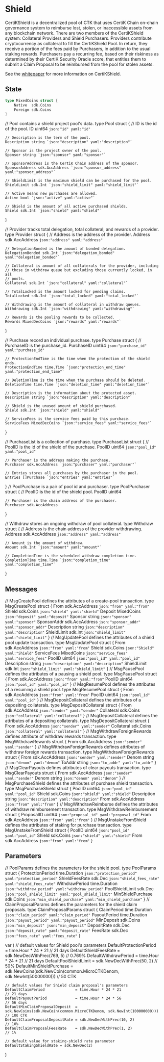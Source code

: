 # Shield

CertiKShield is a decentralized pool of CTK that uses CertiK Chain on-chain governance system to reimburse lost, stolen, or inaccessible assets from any blockchain network. There are two members of the CertiKShield system: Collateral Providers and Shield Purchasers. Providers contribute cryptocurrency as collateral to fill the CertiKShield Pool. In return, they receive a portion of the fees paid by Purchasers, in addition to the usual staking rewards. Purchasers pay a recurring fee, based on their riskiness as determined by their CertiK Security Oracle score, that entitles them to submit a Claim Proposal to be reimbursed from the pool for stolen assets.

See the [whitepaper](https://www.certik.foundation/whitepaper#3-CertiKShield) for more information on CertiKShield.

## State
```go
type MixedCoins struct {
	Native  sdk.Coins
	Foreign sdk.Coins
}
```

// Pool contains a shield project pool's data.
type Pool struct {
	// ID is the id of the pool.
	ID uint64 `json:"id" yaml:"id"`

	// Description is the term of the pool.
	Description string `json:"description" yaml:"description"`

	// Sponsor is the project owner of the pool.
	Sponsor string `json:"sponsor" yaml:"sponsor"`

	// SponsorAddress is the CertiK Chain address of the sponsor.
	SponsorAddress sdk.AccAddress `json:"sponsor_address" yaml:"sponsor_address"`

	// ShieldLimit is the maximum shield can be purchased for the pool.
	ShieldLimit sdk.Int `json:"shield_limit" yaml:"shield_limit"`

	// Active means new purchases are allowed.
	Active bool `json:"active" yaml:"active"`

	// Shield is the amount of all active purchased shields.
	Shield sdk.Int `json:"shield" yaml:"shield"`
}

// Provider tracks total delegation, total collateral, and rewards of a provider.
type Provider struct {
	// Address is the address of the provider.
	Address sdk.AccAddress `json:"address" yaml:"address"`

	// DelegationBonded is the amount of bonded delegation.
	DelegationBonded sdk.Int `json:"delegation_bonded" yaml:"delegation_bonded"`

	// Collateral is amount of all collaterals for the provider, including
	// those in withdraw queue but excluding those currently locked, in all
	// pools.
	Collateral sdk.Int `json:"collateral" yaml:"collateral"`

	// TotalLocked is the amount locked for pending claims.
	TotalLocked sdk.Int `json:"total_locked" yaml:"total_locked"`

	// Withdrawing is the amount of collateral in withdraw queues.
	Withdrawing sdk.Int `json:"withdrawing" yaml:"withdrawing"`

	// Rewards is the pooling rewards to be collected.
	Rewards MixedDecCoins `json:"rewards" yaml:"rewards"`
}

// Purchase record an individual purchase.
type Purchase struct {
	// PurchaseID is the purchase_id.
	PurchaseID uint64 `json:"purchase_id" yaml:"purchase_id"`

	// ProtectionEndTime is the time when the protection of the shield ends.
	ProtectionEndTime time.Time `json:"protection_end_time" yaml:"protection_end_time"`

	// DeletionTime is the time when the purchase should be deleted.
	DeletionTime time.Time `json:"deletion_time" yaml:"deletion_time"`

	// Description is the information about the protected asset.
	Description string `json:"description" yaml:"description"`

	// Shield is the unused amount of shield purchased.
	Shield sdk.Int `json:"shield" yaml:"shield"`

	// ServiceFees is the service fees paid by this purchase.
	ServiceFees MixedDecCoins `json:"service_fees" yaml:"service_fees"`
}

// PurchaseList is a collection of purchase.
type PurchaseList struct {
	// PoolID is the id of the shield of the purchase.
	PoolID uint64 `json:"pool_id" yaml:"pool_id"`

	// Purchaser is the address making the purchase.
	Purchaser sdk.AccAddress `json:"purchaser" yaml:"purchaser"`

	// Entries stores all purchases by the purchaser in the pool.
	Entries []Purchase `json:"entries" yaml:"entries"`
}
// PoolPurchase is a pair of pool id and purchaser.
type PoolPurchaser struct {
	// PoolID is the id of the shield pool.
	PoolID uint64

	// Purchaser is the chain address of the purchaser.
	Purchaser sdk.AccAddress
}

// Withdraw stores an ongoing withdraw of pool collateral.
type Withdraw struct {
	// Address is the chain address of the provider withdrawing.
	Address sdk.AccAddress `json:"address" yaml:"address"`

	// Amount is the amount of withdraw.
	Amount sdk.Int `json:"amount" yaml:"amount"`

	// CompletionTime is the scheduled withdraw completion time.
	CompletionTime time.Time `json:"completion_time" yaml:"completion_time"`
}

## Messages
// MsgCreatePool defines the attributes of a create-pool transaction.
type MsgCreatePool struct {
	From        sdk.AccAddress `json:"from" yaml:"from"`
	Shield      sdk.Coins      `json:"shield" yaml:"shield"`
	Deposit     MixedCoins     `json:"deposit" yaml:"deposit"`
	Sponsor     string         `json:"sponsor" yaml:"sponsor"`
	SponsorAddr sdk.AccAddress `json:"sponsor_addr" yaml:"sponsor_addr"`
	Description string         `json:"description" yaml:"description"`
	ShieldLimit sdk.Int        `json:"shield_limit" yaml:"shield_limit"`
}
// MsgUpdatePool defines the attributes of a shield pool update transaction.
type MsgUpdatePool struct {
	From        sdk.AccAddress `json:"from" yaml:"from"`
	Shield      sdk.Coins      `json:"Shield" yaml:"Shield"`
	ServiceFees MixedCoins     `json:"service_fees" yaml:"service_fees"`
	PoolID      uint64         `json:"pool_id" yaml:"pool_id"`
	Description string         `json:"description" yaml:"description"`
	ShieldLimit sdk.Int        `json:"shield_limit" yaml:"shield_limit"`
}
// MsgPausePool defines the attributes of a pausing a shield pool.
type MsgPausePool struct {
	From   sdk.AccAddress `json:"from" yaml:"from"`
	PoolID uint64         `json:"pool_id" yaml:"pool_id"`
}
// MsgResumePool defines the attributes of a resuming a shield pool.
type MsgResumePool struct {
	From   sdk.AccAddress `json:"from" yaml:"from"`
	PoolID uint64         `json:"pool_id" yaml:"pool_id"`
}
// MsgDepositCollateral defines the attributes of a depositing collaterals.
type MsgDepositCollateral struct {
	From       sdk.AccAddress `json:"sender" yaml:"sender"`
	Collateral sdk.Coins      `json:"collateral" yaml:"collateral"`
}
// MsgDepositCollateral defines the attributes of a depositing collaterals.
type MsgDepositCollateral struct {
	From       sdk.AccAddress `json:"sender" yaml:"sender"`
	Collateral sdk.Coins      `json:"collateral" yaml:"collateral"`
}
// MsgWithdrawForeignRewards defines attribute of withdraw rewards transaction.
type MsgWithdrawRewards struct {
	From sdk.AccAddress `json:"sender" yaml:"sender"`
}
// MsgWithdrawForeignRewards defines attributes of withdraw foreign rewards transaction.
type MsgWithdrawForeignRewards struct {
	From   sdk.AccAddress `json:"sender" yaml:"sender"`
	Denom  string         `json:"denom" yaml:"denom"`
	ToAddr string         `json:"to_addr" yaml:"to_addr"`
}
// MsgClearPayouts defines attributes of clear payouts transaction.
type MsgClearPayouts struct {
	From  sdk.AccAddress `json:"sender" yaml:"sender"`
	Denom string         `json:"denom" yaml:"denom"`
}
// MsgPurchaseShield defines the attributes of purchase shield transaction.
type MsgPurchaseShield struct {
	PoolID      uint64         `json:"pool_id" yaml:"pool_id"`
	Shield      sdk.Coins      `json:"shield" yaml:"shield"`
	Description string         `json:"description" yaml:"description"`
	From        sdk.AccAddress `json:"from" yaml:"from"`
}
// MsgWithdrawReimburse defines the attributes of withdraw reimbursement transaction.
type MsgWithdrawReimbursement struct {
	ProposalID uint64         `json:"proposal_id" yaml:"proposal_id"`
	From       sdk.AccAddress `json:"from" yaml:"from"`
}
// MsgUnstakeFromShield defines the attributes of staking for purchase transaction.
type MsgUnstakeFromShield struct {
	PoolID uint64         `json:"pool_id" yaml:"pool_id"`
	Shield sdk.Coins      `json:"shield" yaml:"shield"`
	From   sdk.AccAddress `json:"from" yaml:"from"`
}

## Parameters
// PoolParams defines the parameters for the shield pool.
type PoolParams struct {
	ProtectionPeriod  time.Duration `json:"protection_period" yaml:"protection_period"`
	ShieldFeesRate    sdk.Dec       `json:"shield_fees_rate" yaml:"shield_fees_rate"`
	WithdrawPeriod    time.Duration `json:"withdraw_period" yaml:"withdraw_period"`
	PoolShieldLimit   sdk.Dec       `json:"pool_shield_limit" yaml:"pool_shield_limit"`
	MinShieldPurchase sdk.Coins     `json:"min_shield_purchase" yaml:"min_shield_purchase"`
}
// ClaimProposalParams defines the parameters for the shield claim proposals.
type ClaimProposalParams struct {
	ClaimPeriod  time.Duration `json:"claim_period" yaml:"claim_period"`
	PayoutPeriod time.Duration `json:"payout_period" yaml:"payout_period"`
	MinDeposit   sdk.Coins     `json:"min_deposit" json:"min_deposit"`
	DepositRate  sdk.Dec       `json:"deposit_rate" yaml:"deposit_rate"`
	FeesRate     sdk.Dec       `json:"fees_rate" yaml:"fees_rate"`
}

var (
	// default values for Shield pool's parameters
	DefaultProtectionPeriod  = time.Hour * 24 * 21                                                   // 21 days
	DefaultShieldFeesRate    = sdk.NewDecWithPrec(769, 5)                                            // 0.769%
	DefaultWithdrawPeriod    = time.Hour * 24 * 21                                                   // 21 days
	DefaultPoolShieldLimit   = sdk.NewDecWithPrec(50, 2)                                             // 50%
	DefaultMinShieldPurchase = sdk.NewCoins(sdk.NewCoin(common.MicroCTKDenom, sdk.NewInt(50000000))) // 50 CTK

	// default values for Shield claim proposal's parameters
	DefaultClaimPeriod              = time.Hour * 24 * 21                                                    // 21 days
	DefaultPayoutPeriod             = time.Hour * 24 * 56                                                    // 56 days
	DefaultMinClaimProposalDeposit  = sdk.NewCoins(sdk.NewCoin(common.MicroCTKDenom, sdk.NewInt(100000000))) // 100 CTK
	DefaultClaimProposalDepositRate = sdk.NewDecWithPrec(10, 2)                                              // 10%
	DefaultClaimProposalFeesRate    = sdk.NewDecWithPrec(1, 2)                                               // 1%

	// default value for staking-shield rate parameter
	DefaultStakingShieldRate = sdk.NewDec(2)
)
